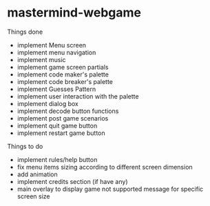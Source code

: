 # mastermind-webgame

Things done
- implement Menu screen
- implement menu navigation
- implement music
- implement game screen partials
- implement code maker's palette
- implement code breaker's palette
- implement Guesses Pattern
- implement user interaction with the palette
- implement dialog box
- implement decode button functions
- implement post game scenarios
- implement quit game button
- implement restart game button


Things to do
- implement rules/help button
- fix menu items sizing according to different screen dimension
- add animation
- implement credits section (if have any)
- main overlay to display game not supported message for specific screen size